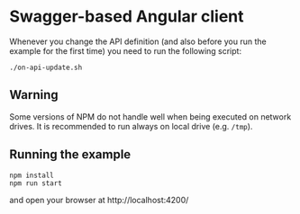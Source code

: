 # Swagger-based Angular client

Whenever you change the API definition (and also before you run the example
for the first time) you need to run the following script:

```shell
./on-api-update.sh
```

## Warning

Some versions of NPM do not handle well when being executed on network drives.
It is recommended to run always on local drive (e.g. `/tmp`).

## Running the example

```shell
npm install
npm run start
```

and open your browser at http://localhost:4200/
